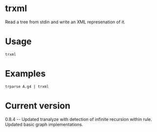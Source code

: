 # trxml

Read a tree from stdin and write an XML represenation of it.

# Usage

    trxml

# Examples

    trparse A.g4 | trxml

# Current version

0.8.4 -- Updated tranalyze with detection of infinite recursion within rule. Updated basic graph implementations.
